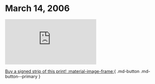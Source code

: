 # March 14, 2006

![](https://www.achewood.com/comic.php?date=03142006)

[Buy a signed strip of this print! :material-image-frame:](https://achewood-holiday-pop-up.myshopify.com/products/strip#03142006){ .md-button .md-button--primary }
